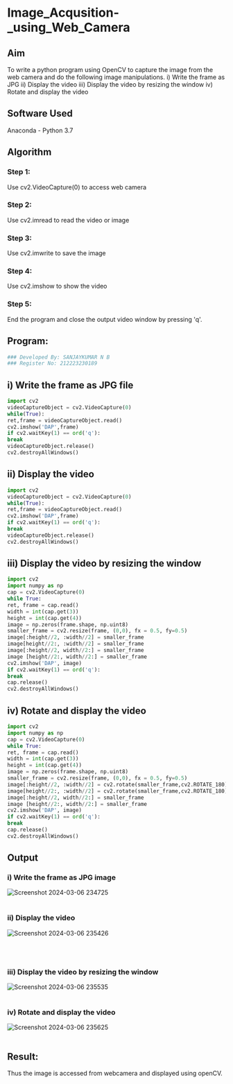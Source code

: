 # Image_Acqusition-_using_Web_Camera
## Aim
 
To write a python program using OpenCV to capture the image from the web camera and do the following image manipulations.
i) Write the frame as JPG 
ii) Display the video 
iii) Display the video by resizing the window
iv) Rotate and display the video

## Software Used
Anaconda - Python 3.7
## Algorithm
### Step 1:
Use cv2.VideoCapture(0) to access web camera
<br>

### Step 2:
Use cv2.imread to read the video or image
<br>

### Step 3:
Use cv2.imwrite to save the image
<br>

### Step 4:
Use cv2.imshow to show the video
<br>

### Step 5:
End the program and close the output video window by pressing 'q'.
<br>

## Program:
``` Python
### Developed By: SANJAYKUMAR N B
### Register No: 212223230189
```

## i) Write the frame as JPG file
```Python
import cv2
videoCaptureObject = cv2.VideoCapture(0)
while(True):
ret,frame = videoCaptureObject.read()
cv2.imshow('DAP',frame)
if cv2.waitKey(1) == ord('q'):
break
videoCaptureObject.release()
cv2.destroyAllWindows()
```
## ii) Display the video
```Python
import cv2
videoCaptureObject = cv2.VideoCapture(0)
while(True):
ret,frame = videoCaptureObject.read()
cv2.imshow('DAP',frame)
if cv2.waitKey(1) == ord('q'):
break
videoCaptureObject.release()
cv2.destroyAllWindows()

```
## iii) Display the video by resizing the window
```Python
import cv2
import numpy as np
cap = cv2.VideoCapture(0)
while True:
ret, frame = cap.read()
width = int(cap.get(3))
height = int(cap.get(4))
image = np.zeros(frame.shape, np.uint8)
smaller_frame = cv2.resize(frame, (0,0), fx = 0.5, fy=0.5)
image[:height//2, :width//2] = smaller_frame
image[height//2:, :width//2] = smaller_frame
image[:height//2, width//2:] = smaller_frame
image [height//2:, width//2:] = smaller_frame
cv2.imshow('DAP', image)
if cv2.waitKey(1) == ord('q'):
break
cap.release()
cv2.destroyAllWindows()
```
## iv) Rotate and display the video
```Python
import cv2
import numpy as np
cap = cv2.VideoCapture(0)
while True:
ret, frame = cap.read()
width = int(cap.get(3))
height = int(cap.get(4))
image = np.zeros(frame.shape, np.uint8)
smaller_frame = cv2.resize(frame, (0,0), fx = 0.5, fy=0.5)
image[:height//2, :width//2] = cv2.rotate(smaller_frame,cv2.ROTATE_180)
image[height//2:, :width//2] = cv2.rotate(smaller_frame,cv2.ROTATE_180)
image[:height//2, width//2:] = smaller_frame
image [height//2:, width//2:] = smaller_frame
cv2.imshow('DAP', image)
if cv2.waitKey(1) == ord('q'):
break
cap.release()
cv2.destroyAllWindows()
```
## Output
### i) Write the frame as JPG image
![Screenshot 2024-03-06 234725](https://github.com/Adhithya4116/Image_Acqusition-_using_Web_Camera/assets/118707079/bbfab5a5-8d15-40b2-98e0-a89447a328d9)
</br>
</br>

### ii) Display the video
![Screenshot 2024-03-06 235426](https://github.com/Adhithya4116/Image_Acqusition-_using_Web_Camera/assets/118707079/7454c2a5-12c3-4fe2-8182-286db3acf834)

</br>
</br>

### iii) Display the video by resizing the window
![Screenshot 2024-03-06 235535](https://github.com/Adhithya4116/Image_Acqusition-_using_Web_Camera/assets/118707079/1350b2b2-36e4-4d1a-a5f5-ebd87bd15fbe)
</br>
</br>

### iv) Rotate and display the video
![Screenshot 2024-03-06 235625](https://github.com/Adhithya4116/Image_Acqusition-_using_Web_Camera/assets/118707079/6cdc4f9c-5953-41ae-ab3d-e85f35e61b4f)
</br>
</br>

## Result:
Thus the image is accessed from webcamera and displayed using openCV.

